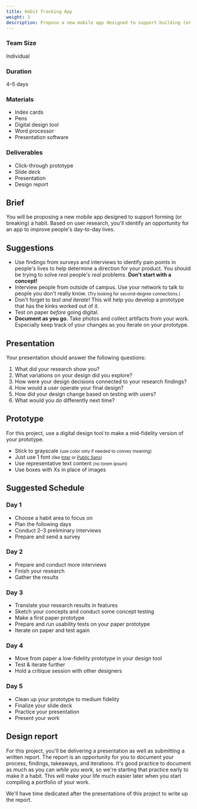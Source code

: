 ```yaml
---
title: Habit Tracking App
weight: 3
description: Propose a new mobile app designed to support building (or breaking) a habit. Based on user research, you'll identify an opportunity for an app to improve people's day-to-day lives.
---
```


<div class="row">
  <div>

  ### Team Size

  Individual

  ### Duration

  4–5 days

  </div>

  <div>

  ### Materials

  * Index cards
  * Pens
  * Digital design tool
  * Word processor
  * Presentation software

  </div>

  <div>

  ### Deliverables

  * Click-through prototype
  * Slide deck
  * Presentation
  * Design report

  </div>
</div>

## Brief

You will be proposing a new mobile app designed to support forming (or breaking) a habit. Based on user research, you'll identify an opportunity for an app to improve people's day-to-day lives.

## Suggestions

* Use findings from surveys and interviews to identify pain points in people's lives to help determine a direction for your product. You should be trying to solve *real* people's *real* problems. **Don't start with a concept!**
* Interview people from outside of campus. Use your network to talk to people you don't really know. <small>(Try looking for second-degree connections.)</small>
* Don't forget to *test and iterate*! This will help you develop a prototype that has the kinks worked out of it.
* Test on paper *before* going digital.
* **Document as you go.** Take photos and collect artifacts from your work. Especially keep track of your changes as you iterate on your prototype.

## Presentation

Your presentation should answer the following questions:

1. What did your research show you?
2. What variations on your design did you explore?
3. How were your design decisions connected to your research findings?
4. How would a user operate your final design?
5. How did your design change based on testing with users?
6. What would you do differently next time?

## Prototype

For this project, use a digital design tool to make a mid-fidelity version of your prototype.

* Stick to grayscale <small>(use color only if needed to convey meaning)</small>
* Just use 1 font <small>(like [Inter](https://rsms.me/inter/) or [Public Sans](https://duckduckgo.com/?q=public+sans&t=osx))</small>
* Use representative text content <small>(no lorem ipsum)</small>
* Use boxes with Xs in place of images


## Suggested Schedule

<div class="schedule row full-bleed">
  <div>

  ### Day 1

  * Choose a habit area to focus on
  * Plan the following days
  * Conduct 2–3 preliminary interviews
  * Prepare and send a survey
  </div>
  <div>

  ### Day 2

  * Prepare and conduct more interviews
  * Finish your research
  * Gather the results
  </div>
  <div>

  ### Day 3

  * Translate your research results in features
  * Sketch your concepts and conduct some concept testing
  * Make a first paper prototype
  * Prepare and run usability tests on your paper prototype
  * Iterate on paper and test again
  </div>
  <div>

  ### Day 4

  * Move from paper a low-fidelity prototype in your design tool
  * Test & iterate further
  * Hold a critique session with other designers
  </div>
  <div>

  ### Day 5

  * Clean up your prototype to medium fidelity
  * Finalize your slide deck
  * Practice your presentation
  * Present your work
  </div>
</div>


## Design report

For this project, you'll be delivering a presentation as well as submitting a written report. The report is an opportunity for you to document your process, findings, takeaways, and iterations. It's good practice to document as much as you can *while you work*, so we're starting that practice early to make it a habit. This will make your life much easier later when you start compiling a portfolio of your work.

We'll have time dedicated after the presentations of this project to write up the report.
